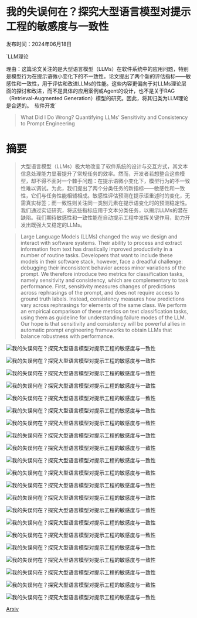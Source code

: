 # 我的失误何在？探究大型语言模型对提示工程的敏感度与一致性

发布时间：2024年06月18日

`LLM理论

理由：这篇论文关注的是大型语言模型（LLMs）在软件系统中的应用问题，特别是模型行为在提示语微小变化下的不一致性。论文提出了两个新的评估指标——敏感性和一致性，用于评估和改进LLMs的性能。这些内容更偏向于对LLMs理论层面的探讨和改进，而不是具体的应用案例或Agent的设计，也不是关于RAG（Retrieval-Augmented Generation）模型的研究。因此，将其归类为LLM理论是合适的。` `软件开发`

> What Did I Do Wrong? Quantifying LLMs' Sensitivity and Consistency to Prompt Engineering

# 摘要

> 大型语言模型（LLMs）极大地改变了软件系统的设计与交互方式，其文本信息处理能力显著提升了常规任务的效率。然而，开发者若想整合这些模型，却不得不面对一个棘手问题：在提示语微小变化下，模型行为的不一致性难以调试。为此，我们提出了两个分类任务的新指标——敏感性和一致性，它们与任务性能相辅相成。敏感性评估预测在提示语重述时的变化，无需真实标签；而一致性则关注同一类别元素在提示语变化时的预测稳定性。我们通过实证研究，将这些指标应用于文本分类任务，以揭示LLMs的潜在缺陷。我们期待敏感性和一致性能在自动提示工程中发挥关键作用，助力开发出既强大又稳定的LLMs。

> Large Language Models (LLMs) changed the way we design and interact with software systems. Their ability to process and extract information from text has drastically improved productivity in a number of routine tasks. Developers that want to include these models in their software stack, however, face a dreadful challenge: debugging their inconsistent behavior across minor variations of the prompt. We therefore introduce two metrics for classification tasks, namely sensitivity and consistency, which are complementary to task performance. First, sensitivity measures changes of predictions across rephrasings of the prompt, and does not require access to ground truth labels. Instead, consistency measures how predictions vary across rephrasings for elements of the same class. We perform an empirical comparison of these metrics on text classification tasks, using them as guideline for understanding failure modes of the LLM. Our hope is that sensitivity and consistency will be powerful allies in automatic prompt engineering frameworks to obtain LLMs that balance robustness with performance.

![我的失误何在？探究大型语言模型对提示工程的敏感度与一致性](../../../paper_images/2406.12334/artificial-intelligence-ai-icon.png)

![我的失误何在？探究大型语言模型对提示工程的敏感度与一致性](../../../paper_images/2406.12334/maintenance-icon.png)

![我的失误何在？探究大型语言模型对提示工程的敏感度与一致性](../../../paper_images/2406.12334/green-checkmark-line-icon.png)

![我的失误何在？探究大型语言模型对提示工程的敏感度与一致性](../../../paper_images/2406.12334/red-x-line-icon.png)

![我的失误何在？探究大型语言模型对提示工程的敏感度与一致性](../../../paper_images/2406.12334/x1.png)

![我的失误何在？探究大型语言模型对提示工程的敏感度与一致性](../../../paper_images/2406.12334/x2.png)

![我的失误何在？探究大型语言模型对提示工程的敏感度与一致性](../../../paper_images/2406.12334/x3.png)

![我的失误何在？探究大型语言模型对提示工程的敏感度与一致性](../../../paper_images/2406.12334/x4.png)

![我的失误何在？探究大型语言模型对提示工程的敏感度与一致性](../../../paper_images/2406.12334/x5.png)

![我的失误何在？探究大型语言模型对提示工程的敏感度与一致性](../../../paper_images/2406.12334/x6.png)

![我的失误何在？探究大型语言模型对提示工程的敏感度与一致性](../../../paper_images/2406.12334/x7.png)

![我的失误何在？探究大型语言模型对提示工程的敏感度与一致性](../../../paper_images/2406.12334/x8.png)

![我的失误何在？探究大型语言模型对提示工程的敏感度与一致性](../../../paper_images/2406.12334/x9.png)

![我的失误何在？探究大型语言模型对提示工程的敏感度与一致性](../../../paper_images/2406.12334/x10.png)

![我的失误何在？探究大型语言模型对提示工程的敏感度与一致性](../../../paper_images/2406.12334/x11.png)

![我的失误何在？探究大型语言模型对提示工程的敏感度与一致性](../../../paper_images/2406.12334/x12.png)

![我的失误何在？探究大型语言模型对提示工程的敏感度与一致性](../../../paper_images/2406.12334/x13.png)

![我的失误何在？探究大型语言模型对提示工程的敏感度与一致性](../../../paper_images/2406.12334/x14.png)

![我的失误何在？探究大型语言模型对提示工程的敏感度与一致性](../../../paper_images/2406.12334/x15.png)

![我的失误何在？探究大型语言模型对提示工程的敏感度与一致性](../../../paper_images/2406.12334/x16.png)

![我的失误何在？探究大型语言模型对提示工程的敏感度与一致性](../../../paper_images/2406.12334/x17.png)

[Arxiv](https://arxiv.org/abs/2406.12334)